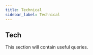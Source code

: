 ```yaml
---
title: Technical
sidebar_label: Technical
---
```


## Tech

This section will contain useful queries.
